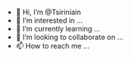 - 👋 Hi, I’m @Tsiriniain
- 👀 I’m interested in ...
- 🌱 I’m currently learning ...
- 💞️ I’m looking to collaborate on ...
- 📫 How to reach me ...

<!---
Tsiriniain/Tsiriniain is a ✨ special ✨ repository because its `README.md` (this file) appears on your GitHub profile.
You can click the Preview link to take a look at your changes.
--->
